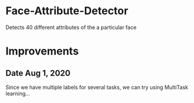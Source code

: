 # Face-Attribute-Detector

Detects 40 different attributes of the a particular face 

# Improvements
## Date Aug 1, 2020

Since we have multiple labels for several tasks, we can try using MultiTask learning...
